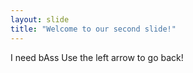 ```yaml
---
layout: slide
title: "Welcome to our second slide!"
---
```

I need bAss
Use the left arrow to go back!
